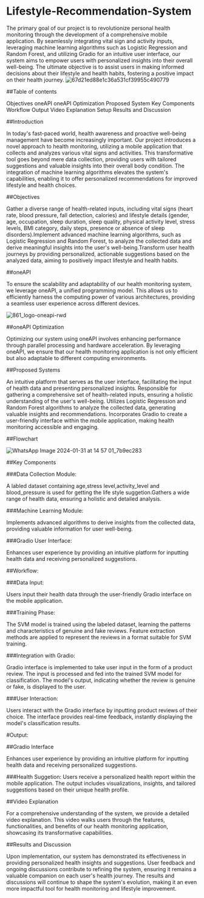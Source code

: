 # Lifestyle-Recommendation-System
The primary goal of our project is to revolutionize personal health monitoring through the development of a comprehensive mobile application. By seamlessly integrating vital sign and activity inputs, leveraging machine learning algorithms such as Logistic Regression and Random Forest, and utilizing Gradio for an intuitive user interface, our system aims to empower users with personalized insights into their overall well-being. The ultimate objective is to assist users in making informed decisions about their lifestyle and health habits, fostering a positive impact on their health journey.
![67d21ed88e1c36a531cf39955c490779](https://github.com/AbinayaBoopathi/Lifestyle-Recommendation-System/assets/114607378/cc325a86-81c6-4806-beaf-8621aefd5234)


##Table of contents

Objectives
oneAPI
oneAPI Optimization
Proposed System
Key Components
Workflow
Output
Video Explanation
Setup
Results and Discussion

##Introduction

In today's fast-paced world, health awareness and proactive well-being management have become increasingly important. Our project introduces a novel approach to health monitoring, utilizing a mobile application that collects and analyzes various vital signs and activities. This transformative tool goes beyond mere data collection, providing users with tailored suggestions and valuable insights into their overall body condition. The integration of machine learning algorithms elevates the system's capabilities, enabling it to offer personalized recommendations for improved lifestyle and health choices.

##Objectives

Gather a diverse range of health-related inputs, including vital signs (heart rate, blood pressure, fall detection, calories) and lifestyle details (gender, age, occupation, sleep duration, sleep quality, physical activity level, stress levels, BMI category, daily steps, presence or absence of sleep disorders).Implement advanced machine learning algorithms, such as Logistic Regression and Random Forest, to analyze the collected data and derive meaningful insights into the user's well-being.Transform user health journeys by providing personalized, actionable suggestions based on the analyzed data, aiming to positively impact lifestyle and health habits.

 ##oneAPI

To ensure the scalability and adaptability of our health monitoring system, we leverage oneAPI, a unified programming model. This allows us to efficiently harness the computing power of various architectures, providing a seamless user experience across different devices.

![861_logo-oneapi-rwd](https://github.com/AbinayaBoopathi/Lifestyle-Recommendation-System/assets/114607378/07c36d5d-60fa-4c5a-9856-2afe86fd4fca)


##oneAPI Optimization

Optimizing our system using oneAPI involves enhancing performance through parallel processing and hardware acceleration. By leveraging oneAPI, we ensure that our health monitoring application is not only efficient but also adaptable to different computing environments.


##Proposed Systems

An intuitive platform that serves as the user interface, facilitating the input of health data and presenting personalized insights. Responsible for gathering a comprehensive set of health-related inputs, ensuring a holistic understanding of the user's well-being. Utilizes Logistic Regression and Random Forest algorithms to analyze the collected data, generating valuable insights and recommendations. Incorporates Gradio to create a user-friendly interface within the mobile application, making health monitoring accessible and engaging.

##Flowchart

![WhatsApp Image 2024-01-31 at 14 57 01_7b9ec283](https://github.com/AbinayaBoopathi/Lifestyle-Recommendation-System/assets/114607378/3abccf9f-0a1d-41de-9603-65dd7f1e5648)


##Key Components

###Data Collection Module:

A labled dataset containing age,stress level,activity_level and blood_pressure is used for getting the life style suggetion.Gathers a wide range of health data, ensuring a holistic and detailed analysis.

###Machine Learning Module:

Implements advanced algorithms to derive insights from the collected data, providing valuable information for user well-being.

###Gradio User Interface:

Enhances user experience by providing an intuitive platform for inputting health data and receiving personalized suggestions.


##Workflow:

###Data Input:

Users input their health data through the user-friendly Gradio interface on the mobile application.

###Training Phase:

The SVM model is trained using the labeled dataset, learning the patterns and characteristics of genuine and fake reviews.
Feature extraction methods are applied to represent the reviews in a format suitable for SVM training.

###Integration with Gradio:

Gradio interface is implemented to take user input in the form of a product review.
The input is processed and fed into the trained SVM model for classification.
The model's output, indicating whether the review is genuine or fake, is displayed to the user.

###User Interaction:

Users interact with the Gradio interface by inputting product reviews of their choice.
The interface provides real-time feedback, instantly displaying the model's classification results.


#Output:

##Gradio Interface

Enhances user experience by providing an intuitive platform for inputting health data and receiving personalized suggestions.




###Health Suggetion:
Users receive a personalized health report within the mobile application. The output includes visualizations, insights, and tailored suggestions based on their unique health profile.

##Video Explanation

For a comprehensive understanding of the system, we provide a detailed video explanation. This video walks users through the features, functionalities, and benefits of our health monitoring application, showcasing its transformative capabilities.




##Results and Discussion

Upon implementation, our system has demonstrated its effectiveness in providing personalized health insights and suggestions. User feedback and ongoing discussions contribute to refining the system, ensuring it remains a valuable companion on each user's health journey. The results and discussions will continue to shape the system's evolution, making it an even more impactful tool for health monitoring and lifestyle improvement.















